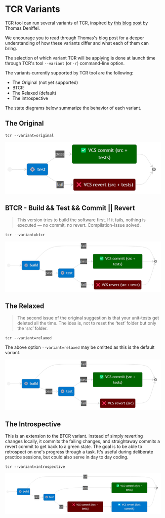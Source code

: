 # TCR Variants

TCR tool can run several variants of TCR, inspired by [this blog post](https://medium.com/@tdeniffel/tcr-variants-test-commit-revert-bf6bd84b17d3)
by Thomas Deniffel.

We encourage you to read through Thomas's blog post for a deeper understanding of how these
variants differ and what each of them can bring.

The selection of which variant TCR will be applying is done at launch time through
TCR's tool `--variant` (or `-r`) command-line option.

The variants currently supported by TCR tool are the following:

- The Original (not yet supported)
- BTCR
- The Relaxed (default)
- The introspective

The state diagrams below summarize the behavior of each variant.

## The Original

```shell
tcr --variant=original
```

![TCR Original variant](../webapp/src/assets/images/variant-original.png)

## BTCR - Build && Test && Commit || Revert

> This version tries to build the software first. If it fails, nothing is
> executed — no commit, no revert. Compilation-Issue solved.

```shell
tcr --variant=btcr
```

![TCR BTCR variant](../webapp/src/assets/images/variant-btcr.png)

## The Relaxed

> The second issue of the original suggestion is that your unit-tests get deleted all the time. 
> The idea is, not to reset the ‘test’ folder but only the ‘src’ folder.

```shell
tcr --variant=relaxed
```

The above option `--variant=relaxed` may be omitted as this is the default variant.

![TCR Relaxed variant](../webapp/src/assets/images/variant-relaxed.png)

## The Introspective

This is an extension to the BTCR variant. Instead of simply reverting changes locally, it commits the failing
changes, and straightaway commits a revert commit to get back to a green state. The goal is to be able to
retrospect on one's progress through a task. It's useful during deliberate practice sessions, but could also
serve in day to day coding.

```shell
tcr --variant=introspective
```

![TCR Introspective variant](../webapp/src/assets/images/variant-introspective.png)
